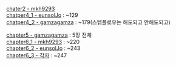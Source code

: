 [chater2 - mkh9293](https://github.com/LatsStudy/spring_batch/blob/main/chapter2/spring_batch.md)   
[chatper4_1 - eunsolJo](https://github.com/LatsStudy/spring_batch/blob/main/chapter4/job.md) : ~129  
[chatper4_2 - gamzagamza](https://github.com/LatsStudy/spring_batch/blob/main/chapter4/step.md) : ~179(스텝플로우는 해도되고 안해도되고)  
   
[chapter5 - gamzagamza](https://github.com/LatsStudy/spring_batch/blob/main/chapter5/jobRepositoryAndMetadata.md) : 5장 전체     
[chapter6_1 - mkh9293](https://github.com/LatsStudy/spring_batch/blob/main/chapter6/~JobStop.md) : ~220    
[chapter6_2 - eunsolJo](https://github.com/LatsStudy/spring_batch/blob/main/chapter6/~restartingControll.md) : ~243  
[chapter6_3 - 각자]() : ~247
